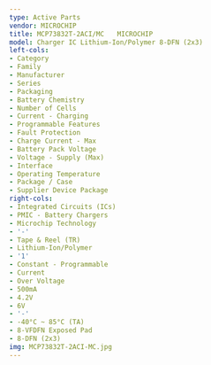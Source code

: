 ```yaml
---
type: Active Parts
vendor: MICROCHIP
title: MCP73832T-2ACI/MC　　MICROCHIP
model: Charger IC Lithium-Ion/Polymer 8-DFN (2x3)
left-cols:
- Category
- Family
- Manufacturer
- Series
- Packaging 
- Battery Chemistry
- Number of Cells
- Current - Charging
- Programmable Features
- Fault Protection
- Charge Current - Max
- Battery Pack Voltage
- Voltage - Supply (Max)
- Interface
- Operating Temperature
- Package / Case
- Supplier Device Package
right-cols:
- Integrated Circuits (ICs)
- PMIC - Battery Chargers
- Microchip Technology
- '-'
- Tape & Reel (TR) 
- Lithium-Ion/Polymer
- '1'
- Constant - Programmable
- Current
- Over Voltage
- 500mA
- 4.2V
- 6V
- '-'
- -40°C ~ 85°C (TA)
- 8-VFDFN Exposed Pad
- 8-DFN (2x3)
img: MCP73832T-2ACI-MC.jpg
---
```

